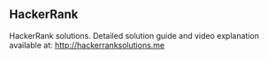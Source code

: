 ## HackerRank
HackerRank solutions.
Detailed solution guide and video explanation available at:
http://hackerranksolutions.me
